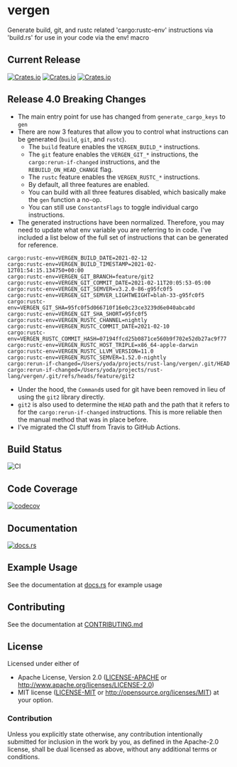 # vergen
Generate build, git, and rustc related 'cargo:rustc-env' instructions via 'build.rs' for use in your code via the env! macro

## Current Release
[![Crates.io](https://img.shields.io/crates/v/vergen.svg)](https://crates.io/crates/vergen)
[![Crates.io](https://img.shields.io/crates/l/vergen.svg)](https://crates.io/crates/vergen)
[![Crates.io](https://img.shields.io/crates/d/vergen.svg)](https://crates.io/crates/vergen)

## Release 4.0 Breaking Changes
* The main entry point for use has changed from `generate_cargo_keys` to `gen`
* There are now 3 features that allow you to control what instructions can be generated (`build`, `git`, and `rustc`).
    * The `build` feature enables the `VERGEN_BUILD_*` instructions.
    * The `git` feature enables the `VERGEN_GIT_*` instructions, the `cargo:rerun-if-changed` instructions, and the `REBUILD_ON_HEAD_CHANGE` flag.
    * The `rustc` feature enables the `VERGEN_RUSTC_*` instructions.
    * By default, all three features are enabled.
    * You can build with all three features disabled, which basically make the `gen` function a no-op.
    * You can still use `ConstantsFlags` to toggle individual cargo instructions.
* The generated instructions have been normalized.  Therefore, you may need to update what env variable you are referring to in code.  I've included a list below of the full set of instructions that can be generated for reference.

```text, no_run
cargo:rustc-env=VERGEN_BUILD_DATE=2021-02-12
cargo:rustc-env=VERGEN_BUILD_TIMESTAMP=2021-02-12T01:54:15.134750+00:00
cargo:rustc-env=VERGEN_GIT_BRANCH=feature/git2
cargo:rustc-env=VERGEN_GIT_COMMIT_DATE=2021-02-11T20:05:53-05:00
cargo:rustc-env=VERGEN_GIT_SEMVER=v3.2.0-86-g95fc0f5
cargo:rustc-env=VERGEN_GIT_SEMVER_LIGHTWEIGHT=blah-33-g95fc0f5
cargo:rustc-env=VERGEN_GIT_SHA=95fc0f5d066710f16e0c23ce3239d6e040abca0d
cargo:rustc-env=VERGEN_GIT_SHA_SHORT=95fc0f5
cargo:rustc-env=VERGEN_RUSTC_CHANNEL=nightly
cargo:rustc-env=VERGEN_RUSTC_COMMIT_DATE=2021-02-10
cargo:rustc-env=VERGEN_RUSTC_COMMIT_HASH=07194ffcd25b0871ce560b9f702e52db27ac9f77
cargo:rustc-env=VERGEN_RUSTC_HOST_TRIPLE=x86_64-apple-darwin
cargo:rustc-env=VERGEN_RUSTC_LLVM_VERSION=11.0
cargo:rustc-env=VERGEN_RUSTC_SEMVER=1.52.0-nightly
cargo:rerun-if-changed=/Users/yoda/projects/rust-lang/vergen/.git/HEAD
cargo:rerun-if-changed=/Users/yoda/projects/rust-lang/vergen/.git/refs/heads/feature/git2
```

* Under the hood, the `Command`s used for git have been removed in lieu of using the `git2` library directly.
* `git2` is also used to determine the `HEAD` path and the path that it refers to for the `cargo:rerun-if-changed` instructions.  This is more reliable then the manual method that was in place before.
* I've migrated the CI stuff from Travis to GitHub Actions.

## Build Status
![CI](https://github.com/rustyhorde/vergen/workflows/CI/badge.svg)

## Code Coverage
[![codecov](https://codecov.io/gh/rustyhorde/vergen/branch/master/graph/badge.svg?token=cBXro7o2UN)](https://codecov.io/gh/rustyhorde/vergen)

## Documentation
[![docs.rs](https://docs.rs/vergen/badge.svg)](https://docs.rs/vergen)

## Example Usage
See the documentation at [docs.rs](https://docs.rs/vergen/3.2.0/vergen/#cargo-key-build-script-output) for example usage

## Contributing
See the documentation at [CONTRIBUTING.md](CONTRIBUTING.md)

## License

Licensed under either of
 * Apache License, Version 2.0 ([LICENSE-APACHE](LICENSE-APACHE) or http://www.apache.org/licenses/LICENSE-2.0)
 * MIT license ([LICENSE-MIT](LICENSE-MIT) or http://opensource.org/licenses/MIT)
at your option.

### Contribution

Unless you explicitly state otherwise, any contribution intentionally submitted
for inclusion in the work by you, as defined in the Apache-2.0 license, shall be dual licensed as above, without any
additional terms or conditions.
